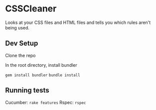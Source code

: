 # CSSCleaner

Looks at your CSS files and HTML files and tells you which rules aren't being used.


## Dev Setup

Clone the repo

In the root directory, install bundler

`gem install bundler`
`bundle install`

## Running tests

Cucumber:
`rake features`
Rspec:
`rspec`
